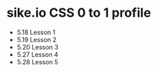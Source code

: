 # sike.io CSS 0 to 1 profile

 - 5.18 Lesson 1
 - 5.19 Lesson 2
 - 5.20 Lesson 3
 - 5.27 Lesson 4
 - 5.28 Lesson 5